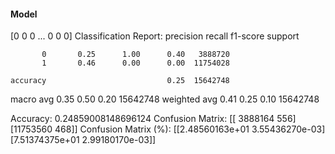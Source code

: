 #### Model
[0 0 0 ... 0 0 0]
Classification Report:
              precision    recall  f1-score   support

           0       0.25      1.00      0.40   3888720
           1       0.46      0.00      0.00  11754028

    accuracy                           0.25  15642748
   macro avg       0.35      0.50      0.20  15642748
weighted avg       0.41      0.25      0.10  15642748

Accuracy: 0.24859008148696124
Confusion Matrix:
[[ 3888164      556]
 [11753560      468]]
Confusion Matrix (%):
[[2.48560163e+01 3.55436270e-03]
 [7.51374375e+01 2.99180170e-03]]
